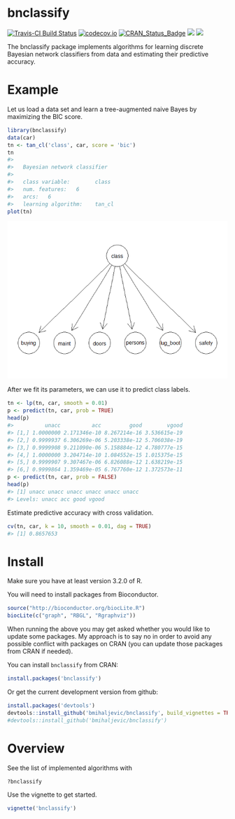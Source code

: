 bnclassify
==========

[![Travis-CI Build Status](https://travis-ci.org/bmihaljevic/bnclassify.svg?branch=master)](https://travis-ci.org/bmihaljevic/bnclassify)
[![codecov.io](https://codecov.io/github/bmihaljevic/bnclassify/coverage.svg?branch=master)](https://codecov.io/github/bmihaljevic/bnclassify?branch=master)
[![CRAN_Status_Badge](http://www.r-pkg.org/badges/version/bnclassify)](http://cran.r-project.org/package=bnclassify)
![](http://cranlogs.r-pkg.org/badges/bnclassify?color=yellow)
![](http://cranlogs.r-pkg.org/badges/grand-total/bnclassify?color=yellowgreen)

The bnclassify package implements algorithms for learning discrete Bayesian network classifiers from data and estimating their predictive accuracy.

Example
=======

Let us load a data set and learn a tree-augmented naive Bayes by maximizing the BIC score.

``` r
library(bnclassify)
data(car)
tn <- tan_cl('class', car, score = 'bic')
tn
#> 
#>   Bayesian network classifier
#> 
#>   class variable:        class 
#>   num. features:   6 
#>   arcs:   6 
#>   learning algorithm:    tan_cl
plot(tn)
```

![](README-unnamed-chunk-2-1.png)

After we fit its parameters, we can use it to predict class labels.

``` r
tn <- lp(tn, car, smooth = 0.01)
p <- predict(tn, car, prob = TRUE)
head(p)
#>          unacc          acc         good        vgood
#> [1,] 1.0000000 2.171346e-10 8.267214e-16 3.536615e-19
#> [2,] 0.9999937 6.306269e-06 5.203338e-12 5.706038e-19
#> [3,] 0.9999908 9.211090e-06 5.158884e-12 4.780777e-15
#> [4,] 1.0000000 3.204714e-10 1.084552e-15 1.015375e-15
#> [5,] 0.9999907 9.307467e-06 6.826088e-12 1.638219e-15
#> [6,] 0.9999864 1.359469e-05 6.767760e-12 1.372573e-11
p <- predict(tn, car, prob = FALSE)
head(p)
#> [1] unacc unacc unacc unacc unacc unacc
#> Levels: unacc acc good vgood
```

Estimate predictive accuracy with cross validation.

``` r
cv(tn, car, k = 10, smooth = 0.01, dag = TRUE)
#> [1] 0.8657653
```

Install
=======

Make sure you have at least version 3.2.0 of R. 

You will need to install packages from Bioconductor.

``` r
source("http://bioconductor.org/biocLite.R")
biocLite(c("graph", "RBGL", "Rgraphviz"))
```

When running the above you may get asked whether you would like to update some packages. My approach is to say no in order to avoid any possible conflict with packages on CRAN (you can update those packages from CRAN if needed).

You can install `bnclassify` from CRAN:

``` r
install.packages('bnclassify')
```

Or get the current development version from github:

``` r
install.packages('devtools')
devtools::install_github('bmihaljevic/bnclassify', build_vignettes = TRUE)
#devtools::install_github('bmihaljevic/bnclassify')
```

Overview
========

See the list of implemented algorithms with

``` r
?bnclassify
```

Use the vignette to get started.

``` r
vignette('bnclassify')
```
